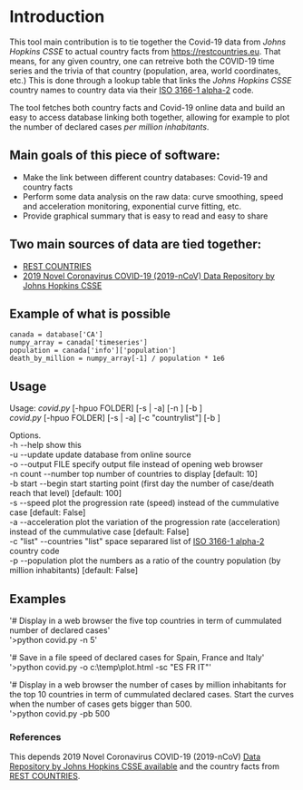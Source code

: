 # Introduction
This tool main contribution is to tie together the Covid-19 data from *Johns Hopkins CSSE* to actual country facts from https://restcountries.eu. That means, for any given country, one can retreive both the COVID-19 time series and the trivia of that country (population, area, world coordinates, etc.) This is done through a lookup table that links the *Johns Hopkins CSSE* country names to country data via their [ISO 3166-1 alpha-2](https://en.wikipedia.org/wiki/ISO_3166-1_alpha-2) code.

The tool fetches both country facts and Covid-19 online data and build an easy to access database linking both together, allowing for example to plot the number of declared cases *per million inhabitants*.

## Main goals of this piece of software:
* Make the link between different country databases: Covid-19 and country facts
* Perform some data analysis on the raw data: curve smoothing, speed and acceleration monitoring, exponential curve fitting, etc.
* Provide graphical summary that is easy to read and easy to share

## Two main sources of data are tied together:
* [REST COUNTRIES](https://restcountries.eu/)
* [2019 Novel Coronavirus COVID-19 (2019-nCoV) Data Repository by Johns Hopkins CSSE](https://github.com/CSSEGISandData/COVID-19)

## Example of what is possible
`canada = database['CA']`  
`numpy_array = canada['timeseries']`  
`population = canada['info']['population']`  
`death_by_million = numpy_array[-1] / population * 1e6`  

## Usage

Usage: *covid.py* [-hpuo FOLDER] [-s | -a] [-n <count>] [-b <start>]  
       *covid.py* [-hpuo FOLDER] [-s | -a] [-c "countrylist"] [-b <start>]  

Options.  
-h --help    show this  
-u --update  update database from online source  
-o --output FILE    specify output file instead of opening web browser  
-n count --number top number of countries to display [default: 10]  
-b start --begin start starting point (first day the number of case/death reach that level) [default: 100]  
-s --speed   plot the progression rate (speed) instead of the cummulative case [default: False]  
-a --acceleration   plot the variation of the progression rate (acceleration) instead of the cummulative case [default: False]  
-c "list" --countries "list" space separared list of  [ISO 3166-1 alpha-2](https://en.wikipedia.org/wiki/ISO_3166-1_alpha-2) country code  
-p --population  plot the numbers as a ratio of the country population (by million inhabitants) [default: False]  

## Examples
'# Display in a web browser the five top countries in term of cummulated number of declared cases'  
'>python covid.py -n 5'  

'# Save in a file speed of declared cases for Spain, France and Italy'  
'>python covid.py -o c:\temp\plot.html -sc "ES FR IT"'  

'# Display in a web browser the number of cases by million inhabitants for the top 10 countries in term of cummulated declared cases. Start the curves when the number of cases gets bigger than 500.  
'>python covid.py -pb 500  
  
### References
This depends 2019 Novel Coronavirus COVID-19 (2019-nCoV) [Data Repository by Johns Hopkins CSSE available](https://github.com/CSSEGISandData/COVID-19.git) and the country facts from [REST COUNTRIES](https://restcountries.eu).
